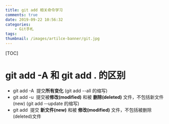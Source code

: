```yaml
---
title: git add 相关命令学习
comments: true
date: 2019-09-22 10:56:32
categories:
	- Git手札
tags:
thumbnail: /images/artilce-banner/git.jpg
---
```

[TOC]
# git add -A 和 git add . 的区别
* git add -A  提交**所有变化**
(git add --all 的缩写)
&emsp;
* git add -u  提交被**修改(modified)** 和被 **删除(deleted)** 文件，不包括新文件(new)
(git add --update 的缩写)
&emsp;
* git add   提交 **新文件(new)** 和被 **修改(modified)**  文件，不包括被删除(deleted)文件
<!--more-->